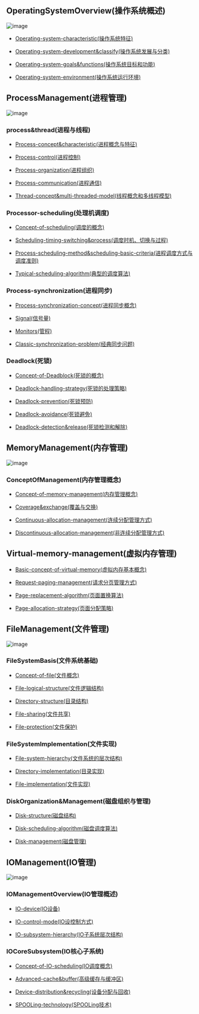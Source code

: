 ## OperatingSystemOverview(操作系统概述)![image](https://github.com/YC-L/Postgraduate-examination/blob/Operating-System/imgs/Os-overview.png)- [Operating-system-characteristic(操作系统特征)](https://github.com/YC-L/Postgraduate-examination/blob/Operating-System/concept-of-operating-system/%E6%93%8D%E4%BD%9C%E7%B3%BB%E7%BB%9F%E7%89%B9%E5%BE%81.md)- [Operating-system-development&classify(操作系统发展与分类)](https://github.com/YC-L/Postgraduate-examination/blob/Operating-System/concept-of-operating-system/%E6%93%8D%E4%BD%9C%E7%B3%BB%E7%BB%9F%E5%8F%91%E5%B1%95%E4%B8%8E%E5%88%86%E7%B1%BB.md)- [Operating-system-goals&functions(操作系统目标和功能)](https://github.com/YC-L/Postgraduate-examination/blob/Operating-System/concept-of-operating-system/%E6%93%8D%E4%BD%9C%E7%B3%BB%E7%BB%9F%E7%9A%84%E7%9B%AE%E6%A0%87%E5%92%8C%E5%8A%9F%E8%83%BD.md)- [Operating-system-environment(操作系统运行环境)](https://github.com/YC-L/Postgraduate-examination/blob/Operating-System/concept-of-operating-system/%E6%93%8D%E4%BD%9C%E7%B3%BB%E7%BB%9F%E8%BF%90%E8%A1%8C%E7%8E%AF%E5%A2%83.md)## ProcessManagement(进程管理)![image](https://github.com/YC-L/Postgraduate-examination/blob/Operating-System/imgs/Process-management.png)### process&thread(进程与线程)- [Process-concept&characteristic(进程概念与特征)](https://github.com/YC-L/Postgraduate-examination/blob/Operating-System/process-management/%E8%BF%9B%E7%A8%8B%E5%92%8C%E7%BA%BF%E7%A8%8B/%E8%BF%9B%E7%A8%8B%E7%9A%84%E6%A6%82%E5%BF%B5%E5%92%8C%E7%89%B9%E5%BE%81.md)- [Process-control(进程控制)](https://github.com/YC-L/Postgraduate-examination/blob/Operating-System/process-management/%E8%BF%9B%E7%A8%8B%E5%92%8C%E7%BA%BF%E7%A8%8B/%E8%BF%9B%E7%A8%8B%E6%8E%A7%E5%88%B6.md)- [Process-organization(进程组织)](https://github.com/YC-L/Postgraduate-examination/blob/Operating-System/process-management/%E8%BF%9B%E7%A8%8B%E5%92%8C%E7%BA%BF%E7%A8%8B/%E8%BF%9B%E7%A8%8B%E7%9A%84%E7%BB%84%E7%BB%87.md)- [Process-communication(进程通信)](https://github.com/YC-L/Postgraduate-examination/blob/Operating-System/process-management/%E8%BF%9B%E7%A8%8B%E5%92%8C%E7%BA%BF%E7%A8%8B/%E8%BF%9B%E7%A8%8B%E7%9A%84%E9%80%9A%E4%BF%A1.md)- [Thread-concept&multi-threaded-model(线程概念和多线程模型)](https://github.com/YC-L/Postgraduate-examination/blob/Operating-System/process-management/%E8%BF%9B%E7%A8%8B%E5%92%8C%E7%BA%BF%E7%A8%8B/%E7%BA%BF%E7%A8%8B%E6%A6%82%E5%BF%B5%E5%92%8C%E5%A4%9A%E7%BA%BF%E7%A8%8B%E6%A8%A1%E5%9E%8B.md)### Processor-scheduling(处理机调度)- [Concept-of-scheduling(调度的概念)](https://github.com/YC-L/Postgraduate-examination/blob/Operating-System/process-management/%E5%A4%84%E7%90%86%E6%9C%BA%E8%B0%83%E5%BA%A6/%E8%B0%83%E5%BA%A6%E7%9A%84%E6%A6%82%E5%BF%B5.md)- [Scheduling-timing-switching&process(调度时机、切换与过程)](https://github.com/YC-L/Postgraduate-examination/blob/Operating-System/process-management/%E5%A4%84%E7%90%86%E6%9C%BA%E8%B0%83%E5%BA%A6/%E8%B0%83%E5%BA%A6%E7%9A%84%E6%97%B6%E6%9C%BA%E3%80%81%E5%88%87%E6%8D%A2%E5%92%8C%E8%BF%87%E7%A8%8B.md)- [Process-scheduling-method&scheduling-basic-criteria(进程调度方式与调度准则)](https://github.com/YC-L/Postgraduate-examination/blob/Operating-System/process-management/%E5%A4%84%E7%90%86%E6%9C%BA%E8%B0%83%E5%BA%A6/%E8%B0%83%E5%BA%A6%E7%9A%84%E6%97%B6%E6%9C%BA%E3%80%81%E5%88%87%E6%8D%A2%E5%92%8C%E8%BF%87%E7%A8%8B.md)- [Typical-scheduling-algorithm(典型的调度算法)](https://github.com/YC-L/Postgraduate-examination/blob/Operating-System/process-management/%E5%A4%84%E7%90%86%E6%9C%BA%E8%B0%83%E5%BA%A6/%E5%85%B8%E5%9E%8B%E7%9A%84%E8%B0%83%E5%BA%A6%E7%AE%97%E6%B3%95.md)### Process-synchronization(进程同步)- [Process-synchronization-concept(进程同步概念)](https://github.com/YC-L/Postgraduate-examination/blob/Operating-System/process-management/%E8%BF%9B%E7%A8%8B%E5%90%8C%E6%AD%A5/%E8%BF%9B%E7%A8%8B%E5%90%8C%E6%AD%A5%E6%A6%82%E5%BF%B5.md)- [Signal(信号量)](https://github.com/YC-L/Postgraduate-examination/blob/Operating-System/process-management/%E8%BF%9B%E7%A8%8B%E5%90%8C%E6%AD%A5/%E4%BF%A1%E5%8F%B7%E9%87%8F.md)- [Monitors(管程)](https://github.com/YC-L/Postgraduate-examination/blob/Operating-System/process-management/%E8%BF%9B%E7%A8%8B%E5%90%8C%E6%AD%A5/%E7%AE%A1%E7%A8%8B.md)- [Classic-synchronization-problem(经典同步问题)](https://github.com/YC-L/Postgraduate-examination/blob/Operating-System/process-management/%E8%BF%9B%E7%A8%8B%E5%90%8C%E6%AD%A5/%E7%BB%8F%E5%85%B8%E5%90%8C%E6%AD%A5%E9%97%AE%E9%A2%98.md)### Deadlock(死锁)- [Concept-of-Deadblock(死锁的概念)](https://github.com/YC-L/Postgraduate-examination/blob/Operating-System/process-management/%E6%AD%BB%E9%94%81/%E6%AD%BB%E9%94%81.md)- [Deadlock-handling-strategy(死锁的处理策略)](https://github.com/YC-L/Postgraduate-examination/blob/Operating-System/process-management/%E6%AD%BB%E9%94%81/%E6%AD%BB%E9%94%81%E5%A4%84%E7%90%86%E7%AD%96%E7%95%A5.md)- [Deadlock-prevention(死锁预防)](https://github.com/YC-L/Postgraduate-examination/blob/Operating-System/process-management/%E6%AD%BB%E9%94%81/%E6%AD%BB%E9%94%81%E9%A2%84%E9%98%B2.md)- [Deadlock-avoidance(死锁避免)](https://github.com/YC-L/Postgraduate-examination/blob/Operating-System/process-management/%E6%AD%BB%E9%94%81/%E6%AD%BB%E9%94%81%E9%81%BF%E5%85%8D.md)- [Deadlock-detection&release(死锁检测和解除)](https://github.com/YC-L/Postgraduate-examination/blob/Operating-System/process-management/%E6%AD%BB%E9%94%81/%E6%AD%BB%E9%94%81%E6%A3%80%E6%B5%8B%E5%92%8C%E8%A7%A3%E9%99%A4.md)## MemoryManagement(内存管理)![image](https://github.com/YC-L/Postgraduate-examination/blob/Operating-System/imgs/Memory-management.png)### ConceptOfManagement(内存管理概念)- [Concept-of-memory-management(内存管理概念)](https://github.com/YC-L/Postgraduate-examination/blob/Operating-System/process-management/%E6%AD%BB%E9%94%81/%E6%AD%BB%E9%94%81%E9%81%BF%E5%85%8D.md)- [Coverage&exchange(覆盖与交换)](https://github.com/YC-L/Postgraduate-examination/blob/Operating-System/memory-management/%E8%A6%86%E7%9B%96%E4%B8%8E%E4%BA%A4%E6%8D%A2.md)- [Continuous-allocation-management(连续分配管理方式)](https://github.com/YC-L/Postgraduate-examination/blob/Operating-System/memory-management/%E8%BF%9E%E7%BB%AD%E5%88%86%E9%85%8D%E7%AE%A1%E7%90%86%E6%96%B9%E5%BC%8F.md)- [Discontinuous-allocation-management(非连续分配管理方式)](https://github.com/YC-L/Postgraduate-examination/blob/Operating-System/memory-management/%E9%9D%9E%E8%BF%9E%E7%BB%AD%E5%88%86%E9%85%8D%E7%AE%A1%E7%90%86%E6%96%B9%E5%BC%8F.md)## Virtual-memory-management(虚拟内存管理)- [Basic-concept-of-virtual-memory(虚拟内存基本概念)](https://github.com/YC-L/Postgraduate-examination/blob/Operating-System/memory-management/%E8%99%9A%E6%8B%9F%E5%86%85%E5%AD%98%E5%9F%BA%E6%9C%AC%E6%A6%82%E5%BF%B5.md)- [Request-paging-management(请求分页管理方式)](https://github.com/YC-L/Postgraduate-examination/blob/Operating-System/memory-management/%E8%AF%B7%E6%B1%82%E5%88%86%E9%A1%B5%E7%AE%A1%E7%90%86%E6%96%B9%E5%BC%8F.md)- [Page-replacement-algorithm(页面置换算法)](https://github.com/YC-L/Postgraduate-examination/blob/Operating-System/memory-management/%E9%A1%B5%E9%9D%A2%E7%BD%AE%E6%8D%A2%E7%AE%97%E6%B3%95.md)- [Page-allocation-strategy(页面分配策略)](https://github.com/YC-L/Postgraduate-examination/blob/Operating-System/memory-management/%E9%A1%B5%E9%9D%A2%E5%88%86%E9%85%8D%E7%AD%96%E7%95%A5.md)## FileManagement(文件管理)![image](https://github.com/YC-L/Postgraduate-examination/blob/Operating-System/imgs/File-management.png)### FileSystemBasis(文件系统基础)- [Concept-of-file(文件概念)](https://github.com/YC-L/Postgraduate-examination/blob/Operating-System/file-management/%E6%96%87%E4%BB%B6%E7%B3%BB%E7%BB%9F%E5%9F%BA%E7%A1%80/Concept-of-file.md)- [File-logical-structure(文件逻辑结构)](https://github.com/YC-L/Postgraduate-examination/blob/Operating-System/file-management/%E6%96%87%E4%BB%B6%E7%B3%BB%E7%BB%9F%E5%9F%BA%E7%A1%80/%E6%96%87%E4%BB%B6%E9%80%BB%E8%BE%91%E7%BB%93%E6%9E%84.md)- [Directory-structure(目录结构)](https://github.com/YC-L/Postgraduate-examination/blob/Operating-System/file-management/%E6%96%87%E4%BB%B6%E7%B3%BB%E7%BB%9F%E5%9F%BA%E7%A1%80/%E7%9B%AE%E5%BD%95%E7%BB%93%E6%9E%84.md)- [File-sharing(文件共享)](https://github.com/YC-L/Postgraduate-examination/blob/Operating-System/file-management/%E6%96%87%E4%BB%B6%E7%B3%BB%E7%BB%9F%E5%9F%BA%E7%A1%80/%E6%96%87%E4%BB%B6%E5%85%B1%E4%BA%AB.md)- [File-protection(文件保护)](https://github.com/YC-L/Postgraduate-examination/blob/Operating-System/file-management/%E6%96%87%E4%BB%B6%E7%B3%BB%E7%BB%9F%E5%9F%BA%E7%A1%80/%E6%96%87%E4%BB%B6%E4%BF%9D%E6%8A%A4.md)### FileSystemImplementation(文件实现)- [File-system-hierarchy(文件系统的层次结构)](https://github.com/YC-L/Postgraduate-examination/blob/Operating-System/file-management/%E6%96%87%E4%BB%B6%E7%B3%BB%E7%BB%9F%E5%AE%9E%E7%8E%B0/%E6%96%87%E4%BB%B6%E7%B3%BB%E7%BB%9F%E5%B1%82%E6%AC%A1%E7%BB%93%E6%9E%84.md)- [Directory-implementation(目录实现)](https://github.com/YC-L/Postgraduate-examination/blob/Operating-System/file-management/%E6%96%87%E4%BB%B6%E7%B3%BB%E7%BB%9F%E5%AE%9E%E7%8E%B0/%E7%9B%AE%E5%BD%95%E5%AE%9E%E7%8E%B0.md)- [File-implementation(文件实现)](https://github.com/YC-L/Postgraduate-examination/blob/Operating-System/file-management/%E6%96%87%E4%BB%B6%E7%B3%BB%E7%BB%9F%E5%AE%9E%E7%8E%B0/File-implementation.md)### DiskOrganization&Management(磁盘组织与管理)- [Disk-structure(磁盘结构)](https://github.com/YC-L/Postgraduate-examination/blob/Operating-System/file-management/%E7%A3%81%E7%9B%98%E7%BB%84%E7%BB%87%E4%B8%8E%E7%AE%A1%E7%90%86/%E7%A3%81%E7%9B%98%E7%BB%93%E6%9E%84.md)- [Disk-scheduling-algorithm(磁盘调度算法)](https://github.com/YC-L/Postgraduate-examination/blob/Operating-System/file-management/%E7%A3%81%E7%9B%98%E7%BB%84%E7%BB%87%E4%B8%8E%E7%AE%A1%E7%90%86/%E7%A3%81%E7%9B%98%E8%B0%83%E5%BA%A6%E7%AE%97%E6%B3%95.md)- [Disk-management(磁盘管理)](https://github.com/YC-L/Postgraduate-examination/blob/Operating-System/file-management/%E7%A3%81%E7%9B%98%E7%BB%84%E7%BB%87%E4%B8%8E%E7%AE%A1%E7%90%86/%E7%A3%81%E7%9B%98%E7%AE%A1%E7%90%86.md)## IOManagement(IO管理)![image](https://github.com/YC-L/Postgraduate-examination/blob/Operating-System/imgs/IO-management.png)### IOManagementOverview(IO管理概述)- [IO-device(IO设备)](https://github.com/YC-L/Postgraduate-examination/blob/Operating-System/io-management/IO%E7%AE%A1%E7%90%86%E6%A6%82%E8%BF%B0/IO%E8%AE%BE%E5%A4%87.md)- [IO-control-mode(IO设控制方式)](https://github.com/YC-L/Postgraduate-examination/blob/Operating-System/io-management/IO%E7%AE%A1%E7%90%86%E6%A6%82%E8%BF%B0/IO%E6%8E%A7%E5%88%B6%E6%96%B9%E5%BC%8F.md)- [IO-subsystem-hierarchy(IO子系统层次结构)](https://github.com/YC-L/Postgraduate-examination/blob/Operating-System/io-management/IO%E7%AE%A1%E7%90%86%E6%A6%82%E8%BF%B0/IO%E5%AD%90%E7%B3%BB%E7%BB%9F%E5%B1%82%E6%AC%A1%E7%BB%93%E6%9E%84.md)### IOCoreSubsystem(IO核心子系统)- [Concept-of-IO-scheduling(IO调度概念)](https://github.com/YC-L/Postgraduate-examination/blob/Operating-System/io-management/IO%E6%A0%B8%E5%BF%83%E5%AD%90%E7%B3%BB%E7%BB%9F/IO%E8%B0%83%E5%BA%A6.md)- [Advanced-cache&buffer(高级缓存与缓冲区)](https://github.com/YC-L/Postgraduate-examination/blob/Operating-System/io-management/IO%E6%A0%B8%E5%BF%83%E5%AD%90%E7%B3%BB%E7%BB%9F/%E9%AB%98%E9%80%9F%E7%BC%93%E5%AD%98%E4%B8%8E%E7%BC%93%E5%86%B2%E5%8C%BA.md)- [Device-distribution&recycling(设备分配与回收)](https://github.com/YC-L/Postgraduate-examination/blob/Operating-System/io-management/IO%E6%A0%B8%E5%BF%83%E5%AD%90%E7%B3%BB%E7%BB%9F/%E8%AE%BE%E5%A4%87%E5%88%86%E9%85%8D%E4%B8%8E%E5%9B%9E%E6%94%B6.md)- [SPOOLing-technology(SPOOLing技术)](https://github.com/YC-L/Postgraduate-examination/blob/Operating-System/io-management/IO%E6%A0%B8%E5%BF%83%E5%AD%90%E7%B3%BB%E7%BB%9F/SPOOLing%E6%8A%80%E6%9C%AF.md)